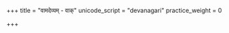 +++
title = "वामदेव्यम् - वाक्"
unicode_script = "devanagari"
practice_weight = 0

+++
<div class="js_include" url="/vedAH/sAma/paravastu-saama/devaH/indraH/vAmadevyam-vAk/"  newLevelForH1="1" includeTitle="false"> </div>